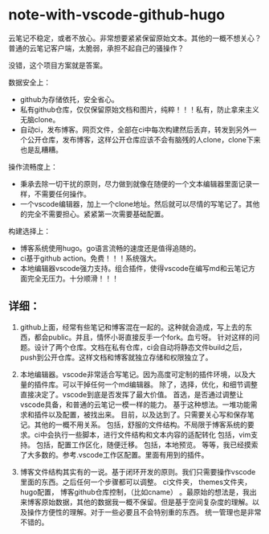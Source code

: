 # note-with-vscode-github-hugo
云笔记不稳定，或者不放心。非常想要紧紧保留原始文本。其他的一概不想关心？
普通的云笔记客户端，太脆弱，承担不起自己的骚操作？

没错，这个项目方案就是答案。

数据安全上：
- github为存储依托，安全省心。
- 私有github仓库，仅仅保留原始文档和图片，纯粹！！！私有，防止拿来主义无脑clone。
- 自动ci，发布博客。网页文件，全部在ci中每次构建然后丢弃，转发到另外一个公开仓库，发布博客，这样公开仓库应该不会有脑残的人clone，clone下来也是乱糟糟。

操作流畅度上：

- 秉承去除一切干扰的原则，尽力做到就像在随便的一个文本编辑器里面记录一样，不需要任何操作。
- 一个vscode编辑器，加上一个clone地址。然后就可以尽情的写笔记了。其他的完全不需要担心。紧紧第一次需要基础配置。

构建选择上：

- 博客系统使用hugo。go语言流畅的速度还是值得追随的。
- ci基于github action。免费！！！系统强大。
- 本地编辑器vscode强力支持。组合插件，使得vscode在编写md和云笔记方面完全无压力。十分顺滑！！！

## 详细：
1. github上面，经常有些笔记和博客混在一起的。这种就会造成，写上去的东西，都会public。并且，情怀小哥直接反手一个fork。血亏呀。
针对这样的问题。设计了两个仓库。文档在私有仓库，ci会自动将静态文件build之后，push到公开仓库。这样文档和博客就独立存储和权限独立了。

2. 本地编辑器。vscode非常适合写笔记。因为高度可定制的插件环境，以及大量的插件库。可以干掉任何一个md编辑器。
除了，选择，优化，和细节调整直接决定了。vscode到底是否发挥了最大价值。
首选，是否通过调整让vscode具备，和普通的云笔记一模一样的能力。
基于这种想法。一堆功能需求和插件以及配置，被找出来。
目前，以及达到了。只需要关心写和保存笔记。其他的一概不用关系。
包括，舒服的文件结构。不局限于博客系统的要求。ci中会执行一些脚本，进行文件结构和文本内容的适配转化
包括，vim支持。
包括，配置工作区化，随便迁移。
包括，本地预览。
等等，我已经摸索了大多数的。参考.vscode工作区配置。里面有用到的插件。

3. 博客文件结构其实有的一说。基于闭环开发的原则。我们只需要操作vscode里面的东西。之后任何一个步骤都可以调整。
ci文件夹，
themes文件夹，
hugo配置，
博客github仓库控制，（比如cname）
。最原始的想法是，我出来博客原始数据，其他的数据我一概不保留。但是基于空间复杂度的理解。以及操作方便性的理解。对于一些必要且不会特别重的东西。
统一管理也是非常不错的。

